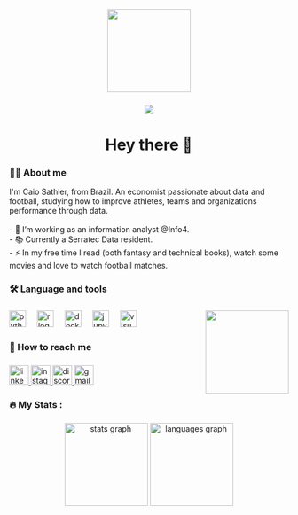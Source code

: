 <div align="center">
  <img height="150" src="https://media.giphy.com/media/M9gbBd9nbDrOTu1Mqx/giphy.gif"  />
</div>

###

<div align="center">
  <img src="https://visitor-badge.laobi.icu/badge?page_id=mrcaiosathler.mrcaiosathler&"  />
</div>

###

<h1 align="center">Hey there 👋</h1>

<h3 align="left">👩‍💻  About me</h3>
<p align="left">I'm Caio Sathler, from Brazil. An economist passionate about data and football, studying how to improve athletes, teams and organizations performance through data.<br><br>- 🔭 I’m working as an information analyst @Info4.<br>- 📚 Currently a Serratec Data resident.<br>- ⚡ In my free time I read (both fantasy and technical books), watch some movies and love to watch football matches.</p>

###

<h3 align="left">🛠 Language and tools</h3>

###
<img align="right" height="150" src="https://media.giphy.com/media/v1.Y2lkPTc5MGI3NjExaHM4cGp2ZHNrbWFnN3R5eXZ5MHB5MG8xanFvYjVvanIyaDI1MnRqbSZlcD12MV9naWZzX3NlYXJjaCZjdD1n/y6KpddmP1XOsM8gzct/giphy.gif"  />

<div align="left">
  <img src="https://cdn.jsdelivr.net/gh/devicons/devicon/icons/python/python-original.svg" height="30" alt="python logo"  />
  <img width="12" />
  <img src="https://cdn.jsdelivr.net/gh/devicons/devicon/icons/r/r-original.svg" height="30" alt="r logo"  />
  <img width="12" />
  <img src="https://cdn.jsdelivr.net/gh/devicons/devicon/icons/docker/docker-original.svg" height="30" alt="docker logo"  />
  <img width="12" />
  <img src="https://cdn.jsdelivr.net/gh/devicons/devicon/icons/jupyter/jupyter-original.svg" height="30" alt="jupyter logo"  />
  <img width="12" />
  <img src="https://cdn.jsdelivr.net/gh/devicons/devicon/icons/visualstudio/visualstudio-plain.svg" height="30" alt="visualstudio logo"  />

###

<h3 align="left">💬 How to reach me</h3>

###
<div align="left">
  <a href="https://www.linkedin.com/in/caiosathler/" target="_blank">
    <img src="https://img.shields.io/static/v1?message=LinkedIn&logo=linkedin&label=&color=0077B5&logoColor=white&labelColor=&style=for-the-badge" height="35" alt="linkedin logo"  />
  </a>
  <a href="https://www.instagram.com/mrcaiosathler/" target="_blank">
    <img src="https://img.shields.io/static/v1?message=Instagram&logo=instagram&label=&color=E4405F&logoColor=white&labelColor=&style=for-the-badge" height="35" alt="instagram logo"  />
  </a>
  <a href="https://discordapp.com/users/mrcaiosathler" target="_blank">
    <img src="https://img.shields.io/static/v1?message=Discord&logo=discord&label=&color=7289DA&logoColor=white&labelColor=&style=for-the-badge" height="35" alt="discord logo"  />
  </a>
  <a href="mailto:sathler.caio@gmail.com" target="_blank">
    <img src="https://img.shields.io/static/v1?message=Gmail&logo=gmail&label=&color=D14836&logoColor=white&labelColor=&style=for-the-badge" height="35" alt="gmail logo"  />
  </a>
</div>

###

<h3 align="left">🔥   My Stats :</h3>

###

<div align="center">
  <img src="https://github-readme-stats.vercel.app/api?username=mrcaiosathler&hide_title=false&hide_rank=false&show_icons=true&include_all_commits=true&count_private=true&disable_animations=false&theme=dracula&locale=en&hide_border=false" height="150" alt="stats graph"  />
  <img src="https://github-readme-stats.vercel.app/api/top-langs?username=mrcaiosathler&locale=en&hide_title=false&layout=compact&card_width=320&langs_count=5&theme=dracula&hide_border=false" height="150" alt="languages graph"  />
</div>

###

